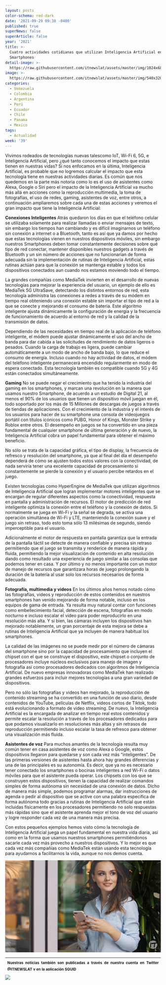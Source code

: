 ```yaml
---
layout: posts
color-schema: red-dark
date: '2021-09-29 09:38 -0400'
published: true
superNews: false
superArticle: false
year: '2021'
title: >-
  Cuatro actividades cotidianas que utilizan Inteligencia Artificial en nuestros
  Smartphones
detail-image: >-
  https://raw.githubusercontent.com/itnewslat/assets/master/img/1024x680/chica-celular-g.jpg
image: >-
  https://raw.githubusercontent.com/itnewslat/assets/master/img/540x320/chica-celular-p.jpg
categories:
  - Venezuela
  - Colombia
  - Argentina
  - Perú
  - Ecuador
  - Chile
  - Panama
  - Mexico
tags:
  - Actualidad
week: '39'
---
```

Vivimos rodeados de tecnologías nuevas talescomo IoT, Wi-Fi 6, 5G, e Inteligencia Artificial, pero ¿qué tanto conocemos el impacto que estas tienen en nuestras vidas? Si nos enfocamos en la última, Inteligencia Artificial, es probable que no logremos calcular el impacto que esta tecnología tiene en nuestras actividades diarias. Es común que nos quedemos en la parte más notoria como lo es el uso de asistentes como Alexa, Google o Siri pero el impacto de la Inteligencia Artificial va mucho más allá en acciones como la reproducción multimedia, la toma de fotografías, el uso de redes, gaming, asistentes de voz, entre otros, a continuación ampliaremos sobre cada una de estas acciones y veremos el gran impacto que tiene la Inteligencia Artificial:

**Conexiones Inteligentes**
Atrás quedaron los días en que el teléfono celular se utilizaba solamente para realizar llamadas o enviar mensajes de texto, sin embargo los tiempos han cambiando y es difícil imaginarnos un teléfono sin conexión a internet o a Bluetooth, tanto es así que ya damos por hecho que estas tecnologías vienen en nuestros dispositivos móviles, sin embargo nuestros Smartphones deben tomar constantemente decisiones sobre qué tipo de red conectar, mantener disponibles nuestros gadgets a través de Bluetooth y un sin número de acciones que no funcionarían de forma adecuada sin la implementación de rutinas de Inteligencia Artificial, estas rutinas actúan para que la conexión se mantenga estable y todos los dispositivos conectados aun cuando nos estamos moviendo todo el tiempo.

La grandes compañías como MediaTek invierten en el desarrollo de nuevas tecnologías para mejorar la experiencia del usuario, un ejemplo de ello es MediaTek 5G UltraSave, detectando los distintos entornos de red, esta tecnología administra las conexiones a redes a través de su módem en tiempo real obteniendo una conexión estable sin importar el tipo de red a la que se conecte y mejorando el consumo de batería. Este algoritmo inteligente ajusta dinámicamente la configuración de energía y la frecuencia de funcionamiento de acuerdo al entorno de red y la calidad de la transmisión de datos.

Dependiendo de las necesidades en tiempo real de la aplicación de teléfono inteligente, el módem puede ajustar dinámicamente el uso del ancho de banda para dar cabida a las solicitudes de rendimiento de datos ligeros o pesados. Cuando la carga de trabajo es ligera, puede cambiar automáticamente a un modo de ancho de banda bajo, lo que reduce el consumo de energía. Incluso cuando no hay actividad de datos, el módem del teléfono inteligente permanecerá encendido regularmente en modo de espera conectado. Esta tecnología también es compatible cuando 5G y 4G están conectados simultáneamente.

**Gaming**
No se puede negar el crecimiento que ha tenido la industria del gaming en los smartphones, y marcan una revolución en la manera que usamos nuestro Smartphone, de acuerdo a un estudio de Digital 21, al menos el 90% de los usuarios que tienen un dispositivo móvil juegan en él, todo soportado por los más de 15 Millones de descargas de juegos a través de tiendas de aplicaciones. Con el crecimiento de la industria y el interés de los usuarios para hacer de su smartphone una consola de videojuegos portátil con títulos icónicos como PUBG, Honor of Kings, Monster Strike y Roblox entre otros. El desempeño en juegos se ha convertido en una pieza fundamental de cualquier smartphone de última generación y de nuevo, la Inteligencia Artificial cobra un papel fundamental para obtener el máximo beneficio.

No sólo se trata de la capacidad gráfica, el tipo de display, la frecuencia de refresco y resolución
del smartphone, ya que al final del día el desempeño dependerá de cómo se ajusten todos estos valores con la conectividad, de nada serviría tener una excelente capacidad de procesamiento si constantemente se pierde la conexión y el usuario percibe retardos en el juego. 

Existen tecnologías como HyperEngine de MediaTek que utilizan algoritmos de Inteligencia Artificial que logran implementar motores inteligentes que se encargan de regular diferentes aspectos como la conectividad, respuesta en pantalla y administración de recursos. El motor de predicción de red inteligente optimiza la conexión entre el teléfono y la conexión de datos. Si normalmente se juega en Wi-Fi y la señal se degrada, se activa una operación simultánea de Wi-Fi y LTE, manteniendo la conexión suave y el juego sin retraso, todo esto toma sólo 13 milésimas de segundo, siendo imperceptible para el usuario.

Adicionalmente el motor de respuesta en pantalla garantiza que la entrada de la pantalla táctil se detecte de manera confiable y precisa sin retraso permitiendo que el juego se transmita y renderice de manera rápida y fluida, permitiendo la mejor visualización de contenido en alta resolución dando como resultado una experiencia de juego similar a las consolas que podemos tener en casa. Y por último y no menos importante con un motor de manejo de recursos que garantizara horas de juego prolongando la duración de la batería al usar solo los recursos necesarios de forma adecuada.

**Fotografía, multimedia y videos**
En los últimos años hemos notado cómo las fotografías, videos y reproducción de estos contenidos en nuestros smartphones han venido mejorando de forma notable, incluso en los equipos de gama de entrada. Ya resulta muy natural contar con funciones como embellecimiento facial, detección de escena, fotografías en modo nocturno e incluso escalar el video para poder reproducirlo en una resolución más alta. Y si bien, las cámaras incluyen los dispositivos han mejorado notablemente, un gran porcentaje de esta mejora se debe a rutinas de Inteligencia Artificial que ya incluyen de manera habitual los smartphones.

La calidad de las imágenes no se puede medir por el número de cámaras del smartphone sino por la capacidad de procesamiento que incluyen el chipset con el que se construye el dispositivo, este chipset o conjunto de procesadores incluye núcleos exclusivos para manejo de imagen y fotografía así como procesadores dedicados con algoritmos de Inteligencia Artificial. De nuevo empresas innovadoras como MediaTek han realizado grandes esfuerzos para incluir mejores tecnologías a una gran variedad de dispositivos.

Pero no sólo las fotografías y videos han mejorado, la reproducción de contenido streaming se ha convertido en una función de uso diario, desde contenidos de YouTube, películas de Netflix, videos cortos de Tiktok, todo está evolucionando a formato de video streaming. De nuevo, la Inteligencia Artificial es la encargada de analizar en tiempo real estos contenidos y permite escalar la resolución a través de los procesadores dedicados para que podamos visualizarlo en resoluciones más altas y sin retrasos de reproducción permitiendo incluso escalar la tasa de refresco para obtener una visualización más fluida.

**Asistentes de voz**
Para muchos amantes de la tecnología resulta muy común tener en casa asistentes de voz como Alexa o Google, estos dispositivos llegaron para quedarse y son cada vez más “inteligentes”. De las primeras versiones de asistentes hasta ahora hay grandes diferencias y una de las principales es su autonomía. Es decir, que ya no es necesario tener conectado los smartphones o bocinas inteligentes a red Wi-Fi o datos móviles para que el asistente pueda operar. Los chipsets con los que se construyen estos dispositivos, tienen la capacidad de realizar comandos simples de forma autónoma sin necesidad de una conexión de datos. Dicho de manera más simple, podemos programar alarmas, dar instrucciones de agenda o pedir al dispositivo que se active con una palabra especifica de forma autónoma todo gracias a rutinas de Inteligencia Artificial que están incluidas físicamente en los procesadores permitiendo no solo respuestas más rápidas sino que el asistente aprenda mejor el tono de voz del usuario y logre responder cada vez de una manera más precisa.

Con estos pequeños ejemplos hemos visto cómo la tecnología de Inteligencia Artificial juega un papel fundamental en nuestra vida diaria, así como en la forma que usamos nuestros smartphones permitiéndonos sacarle cada vez más provecho a nuestros dispositivos. Y lo mejor es que cada vez más compañías como MediaTek están usando esta tecnología para ayudarnos a facilitarnos la vida, aunque no nos demos cuenta.

![](https://raw.githubusercontent.com/itnewslat/assets/master/img/540x320/chica-celular-p.jpg)

<table style="height: 42px;" width="569">
<tbody>
<tr>
<td style="text-align: justify;"><sub><strong>Nuestras noticias también son publicadas a través de nuestra cuenta en Twitter <a href="https://twitter.com/itnewslat?lang=es">@ITNEWSLAT</a> y en la aplicación <a href="https://squidapp.co/en/">SQUID</a></strong></sub></td>
</tr>
</tbody>
</table>

<img src="https://tracker.metricool.com/c3po.jpg?hash=56f88a41e39ab42c063cc51676587a04"/>